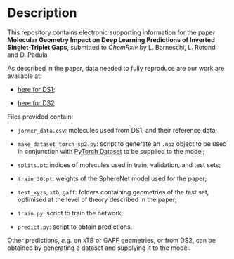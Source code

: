 Description
===========
This repository contains electronic supporting information for the paper
**Molecular Geometry Impact on Deep Learning Predictions of Inverted
Singlet-Triplet Gaps**, submitted to _ChemRxiv_ by L. Barneschi, L. Rotondi
and D. Padula.

As described in the paper, data needed to fully reproduce are our work are
available at:

- [here for DS1](https://github.com/kjelljorner/ppp-invest/);

- [here for DS2](https://github.com/dpadula85/IST_screening)

Files provided contain:

- `jorner_data.csv`: molecules used from DS1, and their reference data;

- `make_dataset_torch_sp2.py`: script to generate an `.npz` object to be
used in conjunction with [PyTorch Dataset](https://pytorch.org/tutorials/beginner/basics/data_tutorial.html)
to be supplied to the model;

- `splits.pt`: indices of molecules used in train, validation, and test sets;

- `train_30.pt`: weights of the SphereNet model used for the paper;

- `test_xyzs`, `xtb`, `gaff`: folders containing geometries  of the test set,
optimised at the level of theory described in the paper;

- `train.py`: script to train the network;

- `predict.py`: script to obtain predictions.

Other predictions, _e.g._ on xTB or GAFF geometries, or from DS2, can be
obtained by generating a dataset and supplying it to the model.
